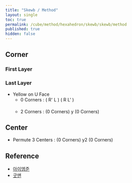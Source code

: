 ```yaml
---
title: "Skewb / Method"
layout: single
toc: true
permalink: /cube/method/hexahedron/skewb/skewb/method
published: true
hidden: false
---
```


<head>
  <base target="_blank">
  <style>
    .twisty-wrapper {
      margin        : 20px 0px;
    }
    twisty-player {
      visualization : "3D"
      background    : "checkered-transparent";
      hint-facelets : "floating";
      width         : 300px;
      height        : 250px;
    }
  </style>
  <script
    src   = "https://cdn.cubing.net/js/cubing/twisty"
    type  = "module"
    defer
  ></script>
</head>



## Corner

### First Layer

### Last Layer

- Yellow on U Face
  - 0 Corners : ( R' L ) ( R L' )
    <div class="twisty-wrapper">
      <twisty-player
        puzzle                    = "skewb"
        experimental-stickering   = "full"
        alg                       = "F' UL F UL'"
        experimental-setup-alg    = "z2 F' D F D' z2 F' D F D' x2 z F' D F D' z2 F' D F D' z y F' D F D' z2 F' D F D' z y x' y"
        experimental-setup-anchor = "end"
        tempo-scale               = "1.3"
      ></twisty-player>
    </div>
  - 2 Corners : (0 Corners) y (0 Corners)
    <div class="twisty-wrapper">
      <twisty-player
        puzzle                    = "skewb"
        experimental-stickering   = "full"
        alg                       = "F' UL F UL' y F' UL F UL'"
        experimental-setup-alg    = "z2 F' D F D' z2 F' D F D' x2 z F' D F D' z2 F' D F D' z y F' D F D' z2 F' D F D' z y x' y"
        experimental-setup-anchor = "end"
        tempo-scale               = "1.3"
      ></twisty-player>
    </div>




## Center

- Permute 3 Centers : (0 Corners) y2 (0 Corners)
  <div class="twisty-wrapper">
    <twisty-player
      puzzle                    = "skewb"
      experimental-stickering   = "full"
      alg                       = "F' UL F UL' y2 F' UL F UL'"
      experimental-setup-alg    = "F' D F D' z2 F' D F D' x2 z F' D F D' z2 F' D F D' z y F' D F D' z2 F' D F D' z y x' y"
      experimental-setup-anchor = "end"
      tempo-scale               = "1.3"
    ></twisty-player>
  </div>



## Reference

- [아이엠준](https://youtu.be/5R3sU-_bMAI)
- [굿맨](https://youtu.be/2a594D-GrVs)
